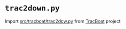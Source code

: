 # `trac2down.py`

Import [src/tracboat/trac2dow.py](
https://github.com/tracboat/tracboat/blob/ee3448bd1b16a7e392513542d06fe1b6811c8d85/src/tracboat/trac2down.py) from [TracBoat](https://github.com/tracboat/tracboat) project
